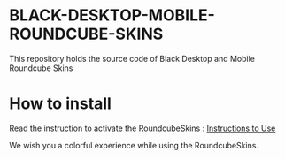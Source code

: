 # BLACK-DESKTOP-MOBILE-ROUNDCUBE-SKINS
This repository holds the source code of Black Desktop and Mobile Roundcube Skins

# How to install
Read the instruction to activate the RoundcubeSkins : [Instructions to Use](https://roundcubeskins.com/activation-guide/)  

We wish you a colorful experience while using the RoundcubeSkins.
